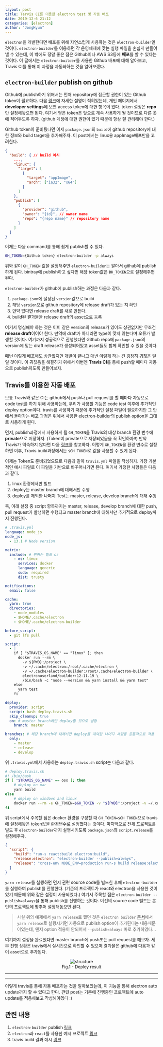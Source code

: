 ```yaml
---
layout: post
title: Tarvis CI를 이용한 electron test 및 자동 배포
date: 2019-12-6 21:12
categories: [electron]
author: "JongHyun"
---
```


`electron`을 개발한다면 배포를 위해 자연스럽게 사용하는 것은 `electron-builder`일 것이다. `electron-builder`를 이용하면 각 운영체제에 맞는 실행 파일을 손쉽게 만들어낼 수 있는데, 이 밖에도 정말 좋은 점은 Github이나 AWS S3등에 **배포**를 할 수 있다는 것이다. 이 글에서는 `electron-builder`를 사용한 Github 배포에 대해 알아보고, Travis CI를 통해 이 과정을 자동화하는 것을 알아보겠다.

## `electron-builder` publish on github

Github에 publish하기 위해서는 먼저 repository에 접근할 권한이 있는 Github token이 필요하다. 다음 [링크](https://help.github.com/en/github/authenticating-to-github/creating-a-personal-access-token-for-the-command-line#creating-a-token)에 자세한 설명이 적혀있는데, 개인 페이지에서 **developer settings**에 보면 access token에 대한 항목이 있다. token 설정은 **repo**만 설정해놓으면 된다. 여기서 얻은 token은 앞으로 계속 사용하게 될 것이므로 다른 곳에 적어두도록 하자. (github 계정에 대한 권한이 있기 때문에 항상 잘 관리해야 한다.)

Github token이 준비됬다면 이제 `package.json`의 `build`에 github repository에 대한 정보와 build target을 추가해주자. 이 post에서는 linux용 appImage배포만을 고려한다.

```json
{
  "build": { // build 예시
    ...,
    "linux": {
      "target": [
        {
          "target": "appImage",
          "arch": ["ia32", "x64"]
        }
      ]
    },
    "publish": [
      {
        "provider": "github",
        "owner": "{id}", // owner name
        "repo": "{repo name}" // repository name
      }
    ]
  }
}
```

이제는 다음 command를 통해 쉽게 publish할 수 있다.

```bash
GH_TOKEN={Github token} electron-builder -p always
```

위와 같이 `GH_TOKEN` 값을 설정해주면 `electron-builder`는 알아서 github에 publish하게 된다. bintray에 publish하고 싶다면 해당 token값은 `BH_TOKEN`으로 설정해주면 된다.

`electron-builder`가 github에 publish하는 과정은 다음과 같다.

1. `package.json`에 설정된 `version`값으로 build
2. 해당 `version`으로 github repository에 release draft가 있는 지 확인
3. 만약 없다면 release draft를 새로 만든다.
4. build된 결과물을 release draft의 asset으로 등록

여기서 명심해야 하는 것은 이미 같은 version의 release가 있어도 상관없지만 무조건 **release draft**이어야 한다. 만약에 draft가 아니라면 type이 맞지 않는다며 오류가 발생할 것이다. 여기까지 성공적으로 진행했다면 Github repo에 `package.json`의 version에 맞는 draft release가 생성되어있고 asset들도 함께 확인할 수 있을 것이다.

매번 이렇게 배포해도 상관없지만 개발이 끝나고 매번 이렇게 하는 건 굉장히 귀찮은 일일 것이다. 이 귀찮음을 해결하기 위해서 이번엔 **Travis CI**를 통해 push할 때마다 자동으로 publish하도록 만들어보자.

## Travis를 이용한 자동 배포

보통 Travis와 같은 CI는 github에서 push나 pull request를 할 때마다 자동으로 code test를 하기 위해 사용하는데, 우리가 사용할 기능은 code test 이후에 추가적인 deploy option이다. travis를 사용하기 때문에 추가적인 설정 파일이 필요하지만 그 안에서 돌아가는 배포 과정은 위에서 사용한 electron-builder의 publish option을 그대로 사용하게 된다.

먼저, publish과정에서 사용하게 될 `GH_TOKEN`을 Travis의 대상 branch 환경 변수에 **private**으로 저장하자. (Token이 private으로 저장되었음을 꼭 확인하자!!) 만약 Travis가 익숙하지 않다면 다음 [링크](https://hrmrzizon.github.io/2017/04/28/using-travis-ci/)를 참고하자. 이렇게 `GH_TOKEN`을 환경 변수로 설정하면 이후, Travis build과정에서는 `$GH_TOKEN`로 값을 사용할 수 있게 된다.

이제는 Token도 준비되었으므로 다음과 같이 `travis.yml` 파일을 작성하자. 가장 기본적인 예시 파일로 이 파일을 기반으로 바꾸어나가면 된다. 여기서 가정한 사항들은 다음과 같다.

1. linux 환경에서만 빌드
2. deploy는 master branch에 대해서만 수행
3. deploy를 제외한 나머지 Test는 master, release, develop branch에 대해 수행

즉, 아래 설정 중 script 항목까지는 master, release, develop branch에 대한 push, pull request가 발생하면 수행되고 master branch에 대해서만 추가적으로 deploy까지 진행된다.

```yml
# .travis.yml
language: node_js
node_js:
  - 13.1 # Node version

matrix:
  include: # 원하는 빌드 os
    - os: linux
      services: docker
      language: generic
      sudo: required
      dist: trusty

notifications:
  email: false

cache:
  yarn: true
  directories:
    - node_modules
    - $HOME/.cache/electron
    - $HOME/.cache/electron-builder

before_script:
  - git lfs pull

script:
  - |
    if [ "$TRAVIS_OS_NAME" == "linux" ]; then
      docker run --rm \
        -v ${PWD}:/project \
        -v ~/.cache/electron:/root/.cache/electron \
        -v ~/.cache/electron-builder:/root/.cache/electron-builder \
        electronuserland/builder:12-11.19 \
        /bin/bash -c "node --version && yarn install && yarn test"
    else
      yarn test
    fi

deploy:
  provider: script
  script: bash deploy.travis.sh
  skip_cleanup: true
  on: # master branch에만 deploy할 것으로 설정
    branch: master

branches: # 해당 branch에 대해서만 deploy를 제외한 나머지 사항을 공통적으로 적용
  only:
    - master
    - release
    - develop
```

위 `.travis.yml`에서 사용하는 `deploy.travis.sh` script는 다음과 같다.

```bash
# deploy.travis.sh
#! /bin/bash
if [ "$TRAVIS_OS_NAME" == osx ]; then
    # deploy on mac
    yarn build
else
    # deploy on windows and linux
    docker run --rm -e GH_TOKEN=$GH_TOKEN -v "${PWD}":/project -v ~/.cache/electron:/root/.cache/electron -v ~/.cache/electron-builder:/root/.cache/electron-builder electronuserland/builder:12-11.19 /bin/bash -c "yarn install && yarn release"
fi
```

위 script에서 주목할 점은 docker 환경을 구성할 때 `GH_TOKEN=$GH_TOKEN`으로 travis에 설정해놓은 token값을 환경변수로 설정했다는 것이다. 마지막으로 전체 프로젝트를 빌드 후 `electron-builder`까지 실행시키도록 `package.json`의 `script.release`를 설정해주자.

```json
{
  "script": {
    "build": "run-s react:build electron:build",
    "release:electron": "electron-builder --publish=always",
    "release": "cross-env NODE_ENV=production run-s build release:electron"
  }
}
```

`yarn release`를 실행하면 먼저 관련 source code를 빌드한 후에 `electron-builder`를 실행하여 publish를 진행한다. (기존의 프로젝트가 react와 electron을 사용한 것이었기 때문에 위와 같은 설정이 사용되었다.) 여기서 주목할 점은 `electron-builder --publish=always`을 통해 publish를 진행하는 것이다. 이전의 source code 빌드는 본인의 프로젝트에 맞추어 설정해놓으면 된다.

> 사실 위의 예제에서 `yarn release`로 했던 것은 `electron builder` [문서](https://www.electron.build/configuration/publish#how-to-publish)에서 `yarn release`로 실행시키면 자동으로 publish option이 추가된다는 내용때문이었는데, 왠지 option 적용이 안되어서 `--publish=always` 따로 추가하였다...

여기까지 설정을 완료했다면 master branch에 push또는 pull request를 해보자. 세부 진행 상황은 travis에서 실시간으로 확인할 수 있으며 결과물은 github에 다음과 같이 asset으로 추가된다.

<center><img src="/img/electron/191206_travis_result.png" alt="structure">
<figcaption>Fig.1 - Deploy result</figcaption></center>

---
---

이렇게 travis를 통해 자동 배포하는 것을 알아보았는데, 이 기능을 통해 electron auto update까지 할 수 있다고 한다. 관련 post는 기존에 진행중인 프로젝트에 auto update를 적용해보고 작성해야겠다 :)

## 관련 내용

1. `electron-builder` publish [링크](https://www.electron.build/configuration/publish#githuboptions)
2. `electron`과 `react`를 사용한 예시 프로젝트 [링크](https://github.com/heiwais25/Turtle)
3. travis build 결과 예시 [링크](https://travis-ci.org/heiwais25/Turtle/builds/621120467)